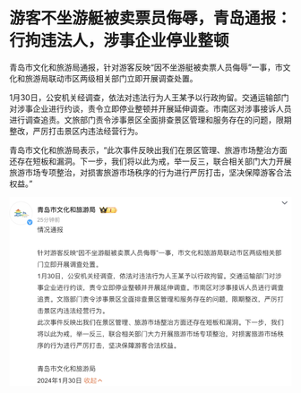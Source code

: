 # 游客不坐游艇被卖票员侮辱，青岛通报：行拘违法人，涉事企业停业整顿

青岛市文化和旅游局通报，针对游客反映“因不坐游艇被卖票人员侮辱”一事，市文化和旅游局联动市区两级相关部门立即开展调查处置。

1月30日，公安机关经调查，依法对违法行为人王某予以行政拘留。交通运输部门对涉事企业进行约谈，责令立即停业整顿并开展延伸调查。市南区对涉事接诉人员进行调查追责。文旅部门责令涉事景区全面排查景区管理和服务存在的问题，限期整改，严厉打击景区内违法经营行为。

青岛市文化和旅游局表示，“此次事件反映出我们在景区管理、旅游市场整治方面还存在短板和漏洞。下一步，我们将以此为戒，举一反三，联合相关部门大力开展旅游市场专项整治，对损害旅游市场秩序的行为进行严厉打击，坚决保障游客合法权益。”

![f3916f58219be8f05dbd4ff31c089f92.jpg](https://raw.githubusercontent.com/qqhsx/qqnews_image/main/2024/01/30/游客不坐游艇被卖票员侮辱，青岛通报：行拘违法人，涉事企业停业整顿/f3916f58219be8f05dbd4ff31c089f92.jpg)

